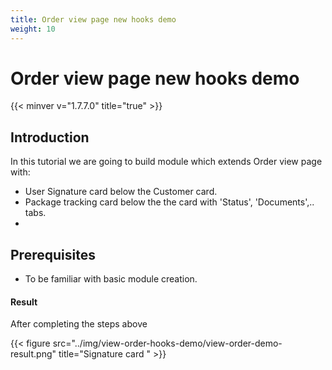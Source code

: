 ```yaml
---
title: Order view page new hooks demo
weight: 10
---
```


# Order view page new hooks demo
{{< minver v="1.7.7.0" title="true" >}}

## Introduction

In this tutorial we are going to build module which extends Order view page with:

 - User Signature card below the Customer card.
 - Package tracking card below the the card with 'Status', 'Documents',.. tabs.
 - 

## Prerequisites

- To be familiar with basic module creation.

#### Result

After completing the steps above

 {{< figure src="../img/view-order-hooks-demo/view-order-demo-result.png" title="Signature card " >}}
